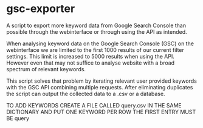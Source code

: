 # gsc-exporter
A script to export more keyword data from Google Search Console than possible through the webinterface or through using the API as intended.

When analysing keyword data on the Google Search Console (GSC) on the webinterface we are limited to the first 1000 results of our current filter settings. This limit is increased to 5000 results when using the API.
However even that may not suffice to analyse website with a broad spectrum of relevant keywords.

This script solves that problem by iterating relevant user provided keywords with the GSC API combining multiple requests. 
After eliminating duplicates the script can output the collected data to a .csv or a database.


TO ADD KEYWORDS CREATE A FILE CALLED query.csv IN THE SAME DICTIONARY AND PUT ONE KEYWORD PER ROW
THE FIRST ENTRY MUST BE query
